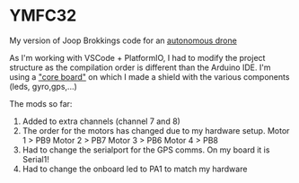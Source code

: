 # YMFC32
My version of Joop Brokkings code for an [autonomous drone](http://www.brokking.net/ymfc-32_auto_main.html)

As I'm working with VSCode + PlatformIO, I had to modify the project structure as the compilation order is different than the Arduino IDE.
I'm using a ["core board"](https://wiki.cuvoodoo.info/doku.php?id=stm32f1xx) on which I made a shield with the various components (leds, gyro,gps,...)

The mods so far:
1. Added to extra channels (channel 7 and 8)
2. The order for the motors has changed due to my hardware setup.
    Motor 1 > PB9
    Motor 2 > PB7
    Motor 3 > PB6
    Motor 4 > PB8
3. Had to change the serialport for the GPS comms. On my board it is Serial1!
4. Had to change the onboard led to PA1 to match my hardware

